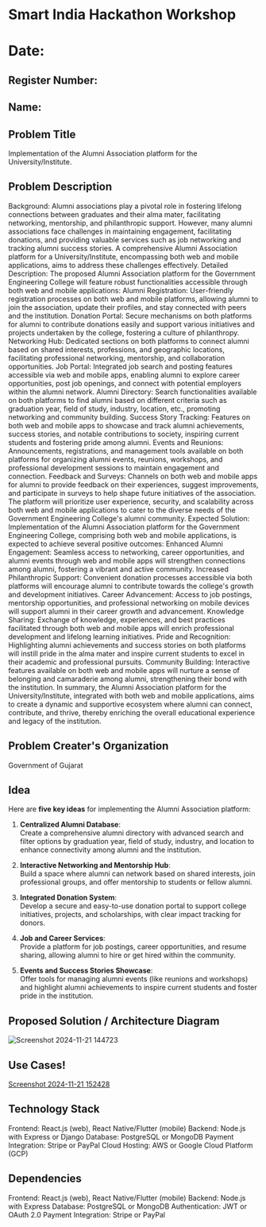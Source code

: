 # Smart India Hackathon Workshop
# Date:
## Register Number:
## Name:
## Problem Title
Implementation of the Alumni Association platform for the University/Institute.
## Problem Description
Background: Alumni associations play a pivotal role in fostering lifelong connections between graduates and their alma mater, facilitating networking, mentorship, and philanthropic support. However, many alumni associations face challenges in maintaining engagement, facilitating donations, and providing valuable services such as job networking and tracking alumni success stories. A comprehensive Alumni Association platform for a University/Institute, encompassing both web and mobile applications, aims to address these challenges effectively. Detailed Description: The proposed Alumni Association platform for the Government Engineering College will feature robust functionalities accessible through both web and mobile applications: Alumni Registration: User-friendly registration processes on both web and mobile platforms, allowing alumni to join the association, update their profiles, and stay connected with peers and the institution. Donation Portal: Secure mechanisms on both platforms for alumni to contribute donations easily and support various initiatives and projects undertaken by the college, fostering a culture of philanthropy. Networking Hub: Dedicated sections on both platforms to connect alumni based on shared interests, professions, and geographic locations, facilitating professional networking, mentorship, and collaboration opportunities. Job Portal: Integrated job search and posting features accessible via web and mobile apps, enabling alumni to explore career opportunities, post job openings, and connect with potential employers within the alumni network. Alumni Directory: Search functionalities available on both platforms to find alumni based on different criteria such as graduation year, field of study, industry, location, etc., promoting networking and community building. Success Story Tracking: Features on both web and mobile apps to showcase and track alumni achievements, success stories, and notable contributions to society, inspiring current students and fostering pride among alumni. Events and Reunions: Announcements, registrations, and management tools available on both platforms for organizing alumni events, reunions, workshops, and professional development sessions to maintain engagement and connection. Feedback and Surveys: Channels on both web and mobile apps for alumni to provide feedback on their experiences, suggest improvements, and participate in surveys to help shape future initiatives of the association. The platform will prioritize user experience, security, and scalability across both web and mobile applications to cater to the diverse needs of the Government Engineering College's alumni community. Expected Solution: Implementation of the Alumni Association platform for the Government Engineering College, comprising both web and mobile applications, is expected to achieve several positive outcomes: Enhanced Alumni Engagement: Seamless access to networking, career opportunities, and alumni events through web and mobile apps will strengthen connections among alumni, fostering a vibrant and active community. Increased Philanthropic Support: Convenient donation processes accessible via both platforms will encourage alumni to contribute towards the college's growth and development initiatives. Career Advancement: Access to job postings, mentorship opportunities, and professional networking on mobile devices will support alumni in their career growth and advancement. Knowledge Sharing: Exchange of knowledge, experiences, and best practices facilitated through both web and mobile apps will enrich professional development and lifelong learning initiatives. Pride and Recognition: Highlighting alumni achievements and success stories on both platforms will instill pride in the alma mater and inspire current students to excel in their academic and professional pursuits. Community Building: Interactive features available on both web and mobile apps will nurture a sense of belonging and camaraderie among alumni, strengthening their bond with the institution. In summary, the Alumni Association platform for the University/Institute, integrated with both web and mobile applications, aims to create a dynamic and supportive ecosystem where alumni can connect, contribute, and thrive, thereby enriching the overall educational experience and legacy of the institution.
## Problem Creater's Organization
Government of Gujarat

## Idea
Here are **five key ideas** for implementing the Alumni Association platform:  

1. **Centralized Alumni Database**:  
   Create a comprehensive alumni directory with advanced search and filter options by graduation year, field of study, industry, and location to enhance connectivity among alumni and the institution.  

2. **Interactive Networking and Mentorship Hub**:  
   Build a space where alumni can network based on shared interests, join professional groups, and offer mentorship to students or fellow alumni.  

3. **Integrated Donation System**:  
   Develop a secure and easy-to-use donation portal to support college initiatives, projects, and scholarships, with clear impact tracking for donors.  

4. **Job and Career Services**:  
   Provide a platform for job postings, career opportunities, and resume sharing, allowing alumni to hire or get hired within the community.  

5. **Events and Success Stories Showcase**:  
   Offer tools for managing alumni events (like reunions and workshops) and highlight alumni achievements to inspire current students and foster pride in the institution.


## Proposed Solution / Architecture Diagram
![Screenshot 2024-11-21 144723](https://github.com/user-attachments/assets/a74e6e27-a46d-4e1c-8267-e8370f33573b)



## Use Cases!
[Screenshot 2024-11-21 152428](https://github.com/user-attachments/assets/d3ccca23-1fd8-4980-ba09-198d4370f117)



## Technology Stack
Frontend: React.js (web), React Native/Flutter (mobile)
Backend: Node.js with Express or Django
Database: PostgreSQL or MongoDB
Payment Integration: Stripe or PayPal
Cloud Hosting: AWS or Google Cloud Platform (GCP)


## Dependencies
Frontend: React.js (web), React Native/Flutter (mobile)
Backend: Node.js with Express
Database: PostgreSQL or MongoDB
Authentication: JWT or OAuth 2.0
Payment Integration: Stripe or PayPal







